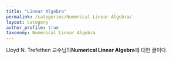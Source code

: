 ```yaml
---
title: "Linear Algebra"
permalink: /categories/Numerical Linear Algebra/
layout: category
author_profile: true
taxonomy: Numerical Linear Algebra
---
```


Lloyd N. Trefethen 교수님의**Numerical Linear Algebra**에 대한 글이다.